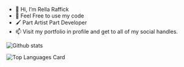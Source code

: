 - 👋 Hi, I’m Rella Raffick
- 👀 Feel Free to use my code 
- 🖌 Part Artist Part Developer
- 📫 Visit my portfolio in profile and get to all of my social handles.

![Github stats](https://github-readme-stats.vercel.app/api?username=rella-raffick&theme=highcontrast&show_icons=true&count_private=true)

![Top Languages Card](https://github-readme-stats.vercel.app/api/top-langs/?username=rella-raffick)


<!---
rella-raffick/rella-raffick is a ✨ special ✨ repository because its `README.md` (this file) appears on your GitHub profile.
You can click the Preview link to take a look at your changes.
--->
